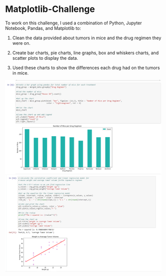 # Matplotlib-Challenge

To work on this challenge, I used a combination of Python, Jupyter Notebook, Pandas, and Matplotlib to:

1. Clean the data provided about tumors in mice and the drug regimen they were on. 

2. Create bar charts, pie charts, line graphs, box and whiskers charts, and scatter plots to display the data.

3. Used these charts to show the differences each drug had on the tumors in mice. 

![Bar_chart](Images/Matplot_bar.png)
![Scatter Plot](Images/Matplot_scatter.png)
